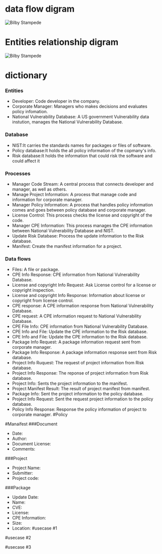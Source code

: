 # data flow digram 
![Bilby Stampede](https://cloud.githubusercontent.com/assets/17163853/14541978/3429dbee-0252-11e6-8cc0-2085d5bf4c28.png)

# Entities relationship digram 
![Bilby Stampede](https://cloud.githubusercontent.com/assets/17163853/14770370/aaa501be-0a35-11e6-898f-1e3f0170bf8d.png)


# dictionary 
### Entities
* Developer: Code developer in the company.
* Corporate Manager: Managers who makes decisions and evaluates policy infomation. 
* National Vulnerability Database: A US government Vulnerability data instution, manages the National Vulnerability Database.

### Database
* NIST:It carries the standards names for packages or files of software.  
* Policy database:It holds the all policy information of the copmany's info. 
* Risk database:It holds the information that could risk the software and could affect it 

### Processes
* Manager Code Stream: A central process that connects developer and manager, as well as others.
* Manage Project Information: A process that manage code and information for corporate manager.
* Manager Policy Information: A process that handles policy information comes and goes between policy database and corporate manager.
* License Control: This process checks the license and copyright of the code.
* Manager CPE Information: This process manages the CPE information between National Vulnerability Database and NIST.
* Update Risk Database: Process the update information to the Risk database.
* Manifest: Create the manifest information for a project.

### Data flows
* Files: A file or package.
* CPE Info Response: CPE information from National Vulnerability Database.
* License and copyright Info Request: Ask License control for a license or copyright inspection.
* License and copyright Info Response: Information about license or copyright from license control.
* CPE response: A CPE information response from National Vulnerability Database.
* CPE request: A CPE information request to National Vulnerability Database.
* CPE File Info:  CPE information from National Vulnerability Database.
* CPE Info and File: Update the CPE information to the Risk database.
* CPE Info and File: Update the CPE information to the Risk database.
* Package Info Request: A package information request sent from corporate manager.
* Package Info Response: A package information response sent from Risk database.
* Project Info Ruquest: The request of project information from Risk database.
* Project Info Response: The reponse of project information from Risk database.
* Project Info: Sents the project information to the manifest.
* Project Manifest Result: The result of project manifest from manifest.
* Package Info: Sent the project information to the policy database.
* Project Info Request: Sent the request project information to the policy database.
* Policy Info Response: Response the policy information of project to corporate manager.
#Policy 

#Manaifest 
###Document
* Date: 
* Author: 
* Document License: 
* Comments: 

###Project
* Project Name:
* Submitter:
* Project code:

###Package
* Update Date: 
* Name:
* CVE:
* License: 
* CPE Information: 
* Size: 
* Location: 
#usecase #1

#usecase #2

#usecase #3
